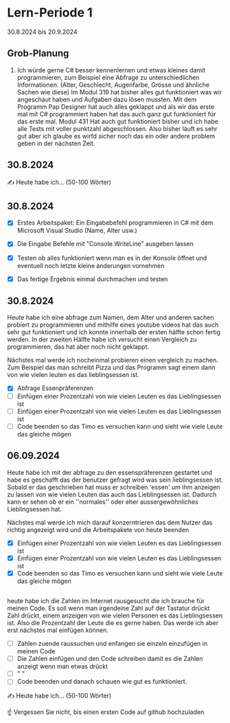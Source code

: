 # Lern-Periode 1

30.8.2024 bis 20.9.2024

## Grob-Planung

1. Ich würde gerne C# besser kennenlernen und etwas kleines damit programmieren, zum Beispiel eine Abfrage zu unterschiedlichen Informationen. (Alter, Geschlecht, Augenfarbe, Grösse und ähnliche         Sachen wie diese)
   Im Modul 319 hat bisher alles gut funktioniert was wir angeschaut haben und Aufgaben dazu lösen mussten. Mit dem Programm Pap Designer hat auch alles geklappt und als wir das erste mal mit C#         programmiert haben hat das auch ganz gut funktioniert für das erste mal. Modul 431 Hat auch gut funktioniert bisher und ich habe alle Tests mit voller punktzahl abgeschlossen. Also bisher läuft es    sehr gut aber ich glaube es wirfd sicher noch das ein oder andere problem geben in der nächsten Zeit.
   
## 30.8.2024

✍️ Heute habe ich... (50-100 Wörter)

## 30.8.2024

- [x] Erstes Arbeitspaket: Ein Eingabebefehl programmieren in C# mit dem Microsoft Visual Studio (Name, Alter usw.)
- [x] Die Eingabe Befehle mit "Console.WriteLine" ausgeben lassen
- [x] Testen ob alles funktioniert wenn man es in der Konsole öffnet und eventuell noch letzte kleine ànderungen vornehmen
- [x] Das fertige Ergebnis einmal durchmachen und testen



## 30.8.2024
Heute habe ich eine abfrage zum Namen, dem Alter und anderen sachen probiert zu programmieren und mithilfe eines youtube videos hat das auch sehr gut funktioniert und ich konnte innerhalb der ersten hälfte schon fertig werden. In der zweiten Hälfte habe ich versucht einen Vergleich zu programmieren, das hat aber noch nicht geklappt.

Nächstes mal werde ich nocheinmal probieren einen vergleich zu machen. Zum Beispiel das man schreibt Pizza und das Programm sagt einem dann von wie vielen leuten es das lieblingsessen ist.


- [x] Abfrage Essenpräferenzen
- [ ] Einfügen einer Prozentzahl von wie vielen Leuten es das Lieblingsessen ist
- [ ] Einfügen einer Prozentzahl von wie vielen Leuten es das Lieblingsessen ist
- [ ] Code beenden so das Timo es versuchen kann und sieht wie viele Leute das gleiche mögen

## 06.09.2024
Heute habe ich mit der abfrage zu den essenspräferenzen gestartet und habe es geschafft das der benutzer gefragt wird was sein lieblingsessen ist. Sobald er das geschrieben hat muss er schreiben 'essen' um ihm anzeigen zu lassen von wie vielen Leuten das auch das Lieblingsessen ist. Dadurch kann er sehen ob er ein ''normales'' oder eher aussergewöhnliches Lieblingsessen hat. 

Nächstes mal werde ich mich darauf konzerntrieren das dem Nutzer das richtig angezeigt wird und die Arbeitspakete von heute beenden

- [x] Einfügen einer Prozentzahl von wie vielen Leuten es das Lieblingsessen ist
- [x] Einfügen einer Prozentzahl von wie vielen Leuten es das Lieblingsessen ist
- [x] Code beenden so das Timo es versuchen kann und sieht wie viele Leute das gleiche mögen
##
heute habe ich die Zahlen im Internet rausgesucht die ich brauche für meinen Code. Es soll wenn man irgendeine Zahl auf der Tastatur drückt  Zahl drückt, einem anzeigen von wie vielen Personen es das Lieblingsessen ist. Also die Prozentzahl der Leute die es gerne haben. Das werde ich aber erst nächstes mal einfügen können.

- [ ] Zahlen zuende raussuchen und enfangen sie einzeln einzufügen in meinen Code
- [ ] Die Zahlen einfügen und den Code schreiben damit es die Zahlen anzeigt wenn man etwas drückt
- [ ] " "
- [ ] Code beenden und danach schauen wie gut es funktioniert.

✍️ Heute habe ich... (50-100 Wörter)

☝️ Vergessen Sie nicht, bis einen ersten Code auf github hochzuladen
